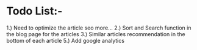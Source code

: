 # Todo List:-
1.) Need to optimize the article seo more...
2.) Sort and Search function in the blog page for the articles
3.) Similar articles recommendation in the bottom of each article
5.) Add google analytics
